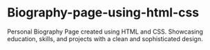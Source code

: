 # Biography-page-using-html-css
Personal Biography Page created using HTML and CSS. Showcasing education, skills, and projects with a clean and sophisticated design.
